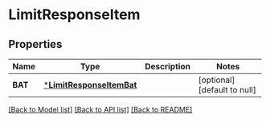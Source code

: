 # LimitResponseItem

## Properties
Name | Type | Description | Notes
------------ | ------------- | ------------- | -------------
**BAT** | [***LimitResponseItemBat**](LimitResponseItem_BAT.md) |  | [optional] [default to null]

[[Back to Model list]](../README.md#documentation-for-models) [[Back to API list]](../README.md#documentation-for-api-endpoints) [[Back to README]](../README.md)


